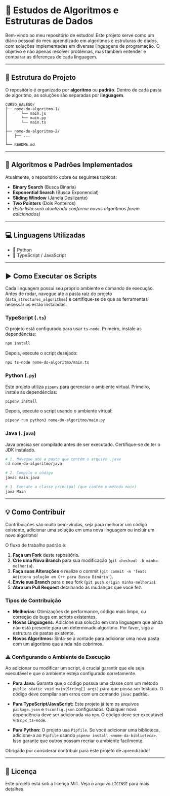# 🚀 Estudos de Algoritmos e Estruturas de Dados

Bem-vindo ao meu repositório de estudos! Este projeto serve como um diário pessoal do meu aprendizado em algoritmos e estruturas de dados, com soluções implementadas em diversas linguagens de programação. O objetivo é não apenas resolver problemas, mas também entender e comparar as diferenças de cada linguagem.

---

## 📂 Estrutura do Projeto

O repositório é organizado por **algoritmo** ou **padrão**. Dentro de cada pasta de algoritmo, as soluções são separadas por **linguagem**.

```
CURSO_GALEGO/
├── nome-do-algoritmo-1/
│      └── main.js
│      └── main.py
│      └── main.ts
│
├── nome-do-algoritmo-2/
│   ├── ...
│
└── README.md
```

---

## 🧠 Algoritmos e Padrões Implementados

Atualmente, o repositório cobre os seguintes tópicos:

* **Binary Search** (Busca Binária)
* **Exponential Search** (Busca Exponencial)
* **Sliding Window** (Janela Deslizante)
* **Two Pointers** (Dois Ponteiros)
* *(Esta lista será atualizada conforme novos algoritmos forem adicionados)*

---

## 💻 Linguagens Utilizadas

* 🐍 Python
* 🔵 TypeScript / JavaScript

---

## ▶️ Como Executar os Scripts

Cada linguagem possui seu próprio ambiente e comando de execução. Antes de rodar, navegue até a pasta raiz do projeto (`data_structures_algorithms`) e certifique-se de que as ferramentas necessárias estão instaladas.

### **TypeScript (`.ts`)**

O projeto está configurado para usar `ts-node`. Primeiro, instale as dependências:
```sh
npm install
```
Depois, execute o script desejado:
```sh
npx ts-node nome-do-algoritmo/main.ts
```

### **Python (`.py`)**

Este projeto utiliza `pipenv` para gerenciar o ambiente virtual. Primeiro, instale as dependências:
```sh
pipenv install
```
Depois, execute o script usando o ambiente virtual:
```sh
pipenv run python3 nome-do-algoritmo/main.py
```

### **Java (`.java`)**

Java precisa ser compilado antes de ser executado. Certifique-se de ter o JDK instalado.
```sh
# 1. Navegue até a pasta que contém o arquivo .java
cd nome-do-algoritmo/java

# 2. Compile o código
javac main.java

# 3. Execute a classe principal (que contém o método main)
java Main
```

---

## 💡 Como Contribuir

Contribuições são muito bem-vindas, seja para melhorar um código existente, adicionar uma solução em uma nova linguagem ou incluir um novo algoritmo!

O fluxo de trabalho padrão é:
1.  **Faça um Fork** deste repositório.
2.  **Crie uma Nova Branch** para sua modificação (`git checkout -b minha-melhoria`).
3.  **Faça suas Alterações** e realize o commit (`git commit -m 'feat: Adiciona solução em C++ para Busca Binária'`).
4.  **Envie sua Branch** para o seu fork (`git push origin minha-melhoria`).
5.  **Abra um Pull Request** detalhando as mudanças que você fez.

### **Tipos de Contribuição**

* **Melhorias:** Otimizações de performance, código mais limpo, ou correção de bugs em scripts existentes.
* **Novas Linguagens:** Adicione sua solução em uma linguagem que ainda não está presente para um determinado algoritmo. Por favor, siga a estrutura de pastas existente.
* **Novos Algoritmos:** Sinta-se à vontade para adicionar uma nova pasta com um algoritmo que ainda não cobrimos.

### ⚠️ **Configurando o Ambiente de Execução**

Ao adicionar ou modificar um script, é crucial garantir que ele seja executável e que o ambiente esteja configurado corretamente.

* **Para Java:** Garanta que o código possua uma classe com um método `public static void main(String[] args)` para que possa ser testado. O código deve compilar sem erros com um comando `javac` padrão.

* **Para TypeScript/JavaScript:** Este projeto já tem os arquivos `package.json` e `tsconfig.json` configurados. Qualquer nova dependência deve ser adicionada via `npm`. O código deve ser executável via `npx ts-node`.

* **Para Python:** O projeto usa `Pipfile`. Se você adicionar uma biblioteca, adicione-a ao `Pipfile` usando `pipenv install <nome-da-biblioteca>`. Isso garante que outros possam recriar o ambiente facilmente.

Obrigado por considerar contribuir para este projeto de aprendizado!

---

## 📜 Licença

Este projeto está sob a licença MIT. Veja o arquivo `LICENSE` para mais detalhes.